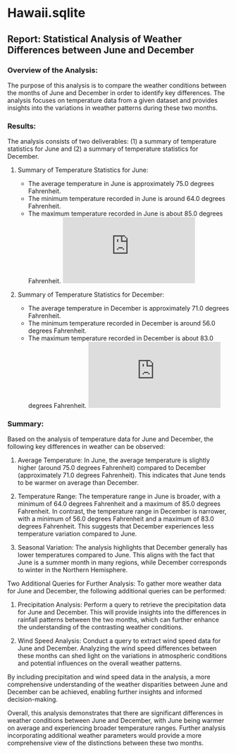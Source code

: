 # Hawaii.sqlite
## Report: Statistical Analysis of Weather Differences between June and December

### Overview of the Analysis:
The purpose of this analysis is to compare the weather conditions between the months of June and December in order to identify key differences. The analysis focuses on temperature data from a given dataset and provides insights into the variations in weather patterns during these two months.

### Results:
The analysis consists of two deliverables: (1) a summary of temperature statistics for June and (2) a summary of temperature statistics for December.

1. Summary of Temperature Statistics for June:
   - The average temperature in June is approximately 75.0 degrees Fahrenheit.
   - The minimum temperature recorded in June is around 64.0 degrees Fahrenheit.
   - The maximum temperature recorded in June is about 85.0 degrees Fahrenheit.
![Image 1](https://github.com/Jeantherapy/Hawaii.sqlite/edit/main/README.md#:~:text=Dec_Temp.png-,June_temp,-.png)

2. Summary of Temperature Statistics for December:
   - The average temperature in December is approximately 71.0 degrees Fahrenheit.
   - The minimum temperature recorded in December is around 56.0 degrees Fahrenheit.
   - The maximum temperature recorded in December is about 83.0 degrees Fahrenheit.
![Image 2](https://github.com/Jeantherapy/Hawaii.sqlite/edit/main/README.md#:~:text=.gitignore-,Dec_Temp,-.png)
### Summary:
Based on the analysis of temperature data for June and December, the following key differences in weather can be observed:

1. Average Temperature: In June, the average temperature is slightly higher (around 75.0 degrees Fahrenheit) compared to December (approximately 71.0 degrees Fahrenheit). This indicates that June tends to be warmer on average than December.

2. Temperature Range: The temperature range in June is broader, with a minimum of 64.0 degrees Fahrenheit and a maximum of 85.0 degrees Fahrenheit. In contrast, the temperature range in December is narrower, with a minimum of 56.0 degrees Fahrenheit and a maximum of 83.0 degrees Fahrenheit. This suggests that December experiences less temperature variation compared to June.

3. Seasonal Variation: The analysis highlights that December generally has lower temperatures compared to June. This aligns with the fact that June is a summer month in many regions, while December corresponds to winter in the Northern Hemisphere.

Two Additional Queries for Further Analysis:
To gather more weather data for June and December, the following additional queries can be performed:

1. Precipitation Analysis: Perform a query to retrieve the precipitation data for June and December. This will provide insights into the differences in rainfall patterns between the two months, which can further enhance the understanding of the contrasting weather conditions.

2. Wind Speed Analysis: Conduct a query to extract wind speed data for June and December. Analyzing the wind speed differences between these months can shed light on the variations in atmospheric conditions and potential influences on the overall weather patterns.

By including precipitation and wind speed data in the analysis, a more comprehensive understanding of the weather disparities between June and December can be achieved, enabling further insights and informed decision-making.

Overall, this analysis demonstrates that there are significant differences in weather conditions between June and December, with June being warmer on average and experiencing broader temperature ranges. Further analysis incorporating additional weather parameters would provide a more comprehensive view of the distinctions between these two months.
